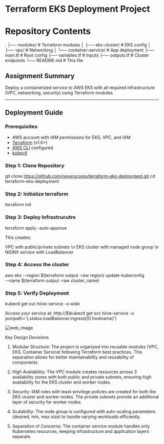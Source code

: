 # Terraform EKS Deployment Project
# Repository Contents
.
├── modules/               # Terraform modules
│   ├── eks-cluster/       # EKS config
│   ├── vpc/               # Networking
│   └── container-service/ # App deployment
├── main.tf                # Root config
├── variables.tf           # Inputs
├── outputs.tf             # Cluster endpoints
└── README.md             # This file

##  Assignment Summary
Deploy a containerized service to AWS EKS with all required infrastructure (VPC, networking, security) using Terraform modules.  


---

##  Deployment Guide

### Prerequisites
- AWS account with IAM permissions for EKS, VPC, and IAM
- [Terraform](https://developer.hashicorp.com/terraform/downloads) (v1.0+)
- [AWS CLI](https://aws.amazon.com/cli/) configured
- [kubectl](https://kubernetes.io/docs/tasks/tools/)

### Step 1: Clone Repository
git clone https://github.com/neverscores/terraform-eks-deployment.git
cd terraform-eks-deployment


### Step 2: Initialize terraform
terraform init


### Step 3: Deploy Infrastrucutre
terraform apply -auto-approve

This creates:

VPC with public/private subnets \n
EKS cluster with managed node group \n
NGINX service with LoadBalancer

### Step 4: Access the cluster
aws eks --region $(terraform output -raw region) update-kubeconfig \
  --name $(terraform output -raw cluster_name)

### Step 5: Verify Deployment
kubectl get svc hiive-service -o wide

Access your service at:
http://$(kubectl get svc hiive-service -o jsonpath='{.status.loadBalancer.ingress[0].hostname}')

![web_image](https://github.com/user-attachments/assets/fe39a1da-9ad0-47b6-9c18-65a951c89cab)  


Key Design Decisions
1. Modular Structure: The project is organized into reusable modules (VPC, EKS, Container Service) following Terraform best practices. This separation allows for better maintainability and reusability of components.

2. High Availability: The VPC module creates resources across 3 availability zones with both public and private subnets, ensuring high availability for the EKS cluster and worker nodes.

3. Security: IAM roles with least-privilege policies are created for both the EKS cluster and worker nodes. The private subnets provide an additional layer of security for worker nodes.

4. Scalability: The node group is configured with auto-scaling parameters (desired, min, max size) to handle varying workloads efficiently.

5. Separation of Concerns: The container service module handles only Kubernetes resources, keeping infrastructure and application layers separate.
